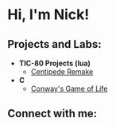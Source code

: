 <h1>Hi, I'm Nick! </h1>

<h2> Projects and Labs:</h2>

- <b>TIC-80 Projects (lua)</b>
  - [Centipede Remake](https://github.com/nickbaldev/centipede-remake/tree/main)
- <b>C</b>
  - [Conway's Game of Life]()



<h2> Connect with me:</h2>

[linkedin]: https://linkedin.com/in/
